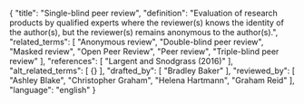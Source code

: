 {
  "title": "Single-blind peer review",
  "definition": "Evaluation of research products by qualified experts where the reviewer(s) knows the identity of the author(s), but the reviewer(s) remains anonymous to the author(s).",
  "related_terms": [
    "Anonymous review",
    "Double-blind peer review",
    "Masked review",
    "Open Peer Review",
    "Peer review",
    "Triple-blind peer review"
  ],
  "references": [
    "Largent and Snodgrass (2016)"
  ],
  "alt_related_terms": [
    {}
  ],
  "drafted_by": [
    "Bradley Baker"
  ],
  "reviewed_by": [
    "Ashley Blake",
    "Christopher Graham",
    "Helena Hartmann",
    "Graham Reid"
  ],
  "language": "english"
}
